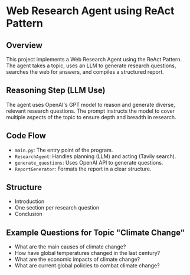# Web Research Agent using ReAct Pattern

## Overview

This project implements a Web Research Agent using the ReAct Pattern. The agent takes a topic, uses an LLM to generate research questions, searches the web for answers, and compiles a structured report.

## Reasoning Step (LLM Use)

The agent uses OpenAI's GPT model to reason and generate diverse, relevant research questions. The prompt instructs the model to cover multiple aspects of the topic to ensure depth and breadth in research.

## Code Flow

- `main.py`: The entry point of the program.
- `ResearchAgent`: Handles planning (LLM) and acting (Tavily search).
- `generate_questions`: Uses OpenAI API to generate questions.
- `ReportGenerator`: Formats the report in a clear structure.

## Structure

- Introduction
- One section per research question
- Conclusion

## Example Questions for Topic "Climate Change"

- What are the main causes of climate change?
- How have global temperatures changed in the last century?
- What are the economic impacts of climate change?
- What are current global policies to combat climate change?
